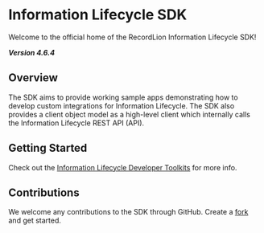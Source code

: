 # Information Lifecycle SDK
Welcome to the official home of the RecordLion Information Lifecycle SDK!

 __*Version 4.6.4*__

## Overview
The SDK aims to provide working sample apps demonstrating how to develop custom 
integrations for Information Lifecycle. The SDK also provides a client object model
as a high-level client which internally calls the Information Lifecycle REST API (API).

## Getting Started
Check out the [Information Lifecycle Developer Toolkits](/docs/sdk-overview.md) for more info.

## Contributions
We welcome any contributions to the SDK through GitHub.
Create a [fork](https://guides.github.com/activities/forking/) and get started.
